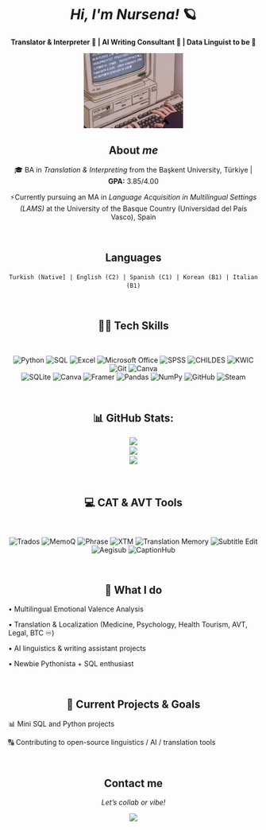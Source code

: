 <div align="center">
  
# *Hi, I'm Nursena!* 🪐

<p>
  <strong>Translator & Interpreter 🪩 | AI Writing Consultant 🌌  | Data Linguist to be 🤍 </strong>
</p>  

<img src="teclado.gif" width="200"/>


<br>
  
## **About _me_**

  
🎓 BA in _Translation & Interpreting_ from the Başkent University, Türkiye | **GPA:** 3.85/4.00

⚡️Currently pursuing an MA in _Language Acquisition in Multilingual Settings (LAMS)_ at the University of the Basque Country (Universidad del País Vasco), Spain

<div align="center">
  
<br>

## Languages

```Turkish (Native] | English (C2) | Spanish (C1) | Korean (B1) | Italian (B1)```

<br>

<div align="center">

## ⛓️‍💥 Tech Skills
<br>

![Python](https://img.shields.io/badge/Python-3776AB?style=for-the-badge&logo=python&logoColor=white)
![SQL](https://img.shields.io/badge/SQL-CC2927?style=for-the-badge&logo=sqlite&logoColor=white)
![Excel](https://img.shields.io/badge/Excel-217346?style=for-the-badge&logo=microsoft-excel&logoColor=white)
![Microsoft Office](https://img.shields.io/badge/Microsoft_Office-D83B01?style=for-the-badge&logo=microsoft-office&logoColor=white)
![SPSS](https://img.shields.io/badge/SPSS-FF0000?style=for-the-badge)
![CHILDES](https://img.shields.io/badge/CHILDES-555555?style=for-the-badge)
![KWIC](https://img.shields.io/badge/KWIC-555555?style=for-the-badge)
![Git](https://img.shields.io/badge/Git-F05032?style=for-the-badge&logo=git&logoColor=white)
![Canva](https://img.shields.io/badge/Canva-00C4CC?style=for-the-badge&logo=canva&logoColor=white)
<br>
![SQLite](https://img.shields.io/badge/sqlite-%2307405e.svg?style=for-the-badge&logo=sqlite&logoColor=white) ![Canva](https://img.shields.io/badge/Canva-%2300C4CC.svg?style=for-the-badge&logo=Canva&logoColor=white) ![Framer](https://img.shields.io/badge/Framer-black?style=for-the-badge&logo=framer&logoColor=blue) ![Pandas](https://img.shields.io/badge/pandas-%23150458.svg?style=for-the-badge&logo=pandas&logoColor=white) ![NumPy](https://img.shields.io/badge/numpy-%23013243.svg?style=for-the-badge&logo=numpy&logoColor=white) ![GitHub](https://img.shields.io/badge/github-%23121011.svg?style=for-the-badge&logo=github&logoColor=white) ![Steam](https://img.shields.io/badge/steam-%23000000.svg?style=for-the-badge&logo=steam&logoColor=white)

<br>

## 📊 GitHub Stats:
![](https://github-readme-stats.vercel.app/api?username=avocadoyoon&theme=midnight-purple&hide_border=true&include_all_commits=false&count_private=false)<br/>
![](https://nirzak-streak-stats.vercel.app/?user=avocadoyoon&theme=midnight-purple&hide_border=true)<br/>
![](https://github-readme-stats.vercel.app/api/top-langs/?username=avocadoyoon&theme=midnight-purple&hide_border=true&include_all_commits=false&count_private=false&layout=compact)

<br>

## 💻 CAT & AVT Tools  
<br>

![Trados](https://img.shields.io/badge/Trados-00B9E4?style=for-the-badge)
![MemoQ](https://img.shields.io/badge/memoQ-7D4698?style=for-the-badge)
![Phrase](https://img.shields.io/badge/Phrase-00BFA5?style=for-the-badge)
![XTM](https://img.shields.io/badge/XTM-003366?style=for-the-badge)
![Translation Memory](https://img.shields.io/badge/Translation_Memory-555555?style=for-the-badge)
![Subtitle Edit](https://img.shields.io/badge/Subtitle_Edit-555555?style=for-the-badge)
![Aegisub](https://img.shields.io/badge/Aegisub-555555?style=for-the-badge)
![CaptionHub](https://img.shields.io/badge/CaptionHub-555555?style=for-the-badge)

<br>

## 📎 What I do

<div align="left">

• Multilingual Emotional Valence Analysis

• Translation & Localization (Medicine, Psychology, Health Tourism, AVT, Legal, BTC ♾️)

• AI linguistics & writing assistant projects

• Newbie Pythonista + SQL enthusiast

<div align="center">

<br>
  
## 📍 Current Projects & Goals

<div align="left">
  
📊 Mini SQL and Python projects
  
🔠 Contributing to open-source linguistics / AI / translation tools

<br>

<div align="center">

## Contact me

_Let’s collab or vibe!_

<img src="snorlax.gif" width="200"/>






